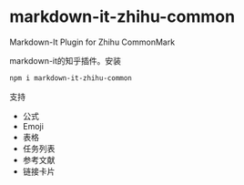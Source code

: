 # markdown-it-zhihu-common
Markdown-It Plugin for Zhihu CommonMark


markdown-it的知乎插件。安装

```sh
npm i markdown-it-zhihu-common
```

支持
- 公式
- Emoji
- 表格
- 任务列表
- 参考文献
- 链接卡片

